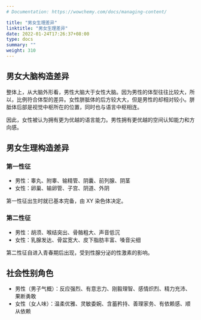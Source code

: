 ```yaml
---
# Documentation: https://wowchemy.com/docs/managing-content/

title: "男女生理差异"
linktitle: "男女生理差异"
date: 2022-01-24T17:26:37+08:00
type: docs
summary: ""
weight: 310
---
```


<!--more-->

## 男女大脑构造差异

整体上，从大脑外形看，男性大脑大于女性大脑。因为男性的体型往往比较大，所以，比例符合体型的差异。女性胼胝体的后方较大大，但是男性的却相对较小。胼胝体后部是视觉中枢所在的位置，同时也与语言中枢相连。

因此，女性被认为拥有更为优越的语言能力。男性拥有更优越的空间认知能力和方向感。

## 男女生理构造差异

### 第一性征

- 男性：睾丸、附睾、输精管、阴囊、前列腺、阴茎
- 女性：卵巢、输卵管、子宫、阴道、外阴

第一性征出生时就已基本完备，由 XY 染色体决定。

### 第二性征

- 男性：胡须、喉结突出、骨骼粗大、声音低沉
- 女性：乳腺发达、骨盆宽大、皮下脂肪丰富、嗓音尖细

第二性征自进入青春期后出现，受到性腺分泌的性激素的影响。

## 社会性别角色

- 男性（男子气概）：反应强烈、有意志力、刚毅理智、感情炽烈、精力充沛、果断勇敢
- 女性（女人味）：温柔优雅、灵敏委婉、含蓄矜持、善理家务、有依赖感、顺从依赖